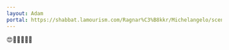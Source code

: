 ```yaml
---
layout: Adam
portal: https://shabbat.lamourism.com/Ragnar%C3%B8kkr/Michelangelo/scene.gltf
---
```


😍🧕🔥🔥🔥💋
